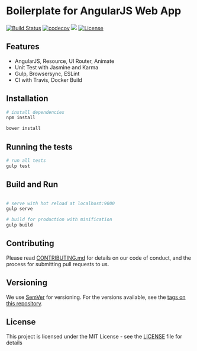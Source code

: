 # Boilerplate for AngularJS Web App
[![Build Status](https://travis-ci.org/jsboilerplates/web-angularjs.svg?branch=master)](https://travis-ci.org/jsboilerplates/web-angularjs)
[![codecov](https://codecov.io/gh/jsboilerplates/web-angularjs/branch/master/graph/badge.svg)](https://codecov.io/gh/jsboilerplates/web-angularjs)
[![](https://images.microbadger.com/badges/image/jsboilerplates/web-angularjs.svg)](https://microbadger.com/images/jsboilerplates/web-angularjs)
[![License](https://img.shields.io/badge/license-MIT-blue.svg)](https://github.com/jsboilerplates/web-angularjs/blob/master/LICENSE)
## Features
- AngularJS, Resource, UI Router, Animate
- Unit Test with Jasmine and Karma
- Gulp, Browsersync, ESLint
- CI with Travis, Docker Build

## Installation

``` bash
# install dependencies
npm install

bower install

```

## Running the tests

``` bash
# run all tests
gulp test
```

## Build and Run

``` bash

# serve with hot reload at localhost:9000
gulp serve

# build for production with minification
gulp build

```

## Contributing

Please read [CONTRIBUTING.md](CONTRIBUTING.md) for details on our code of conduct, and the process for submitting pull requests to us.

## Versioning

We use [SemVer](http://semver.org/) for versioning. For the versions available, see the [tags on this repository](https://github.com/jsboilerplates/web-angularjs/tags).

## License

This project is licensed under the MIT License - see the [LICENSE](LICENSE) file for details
